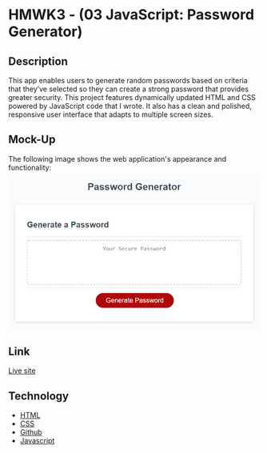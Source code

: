 # HMWK3 - (03 JavaScript: Password Generator)

## Description

This app enables users to generate random passwords based on criteria that they’ve selected so they can create a strong password that provides greater security. This project features dynamically updated HTML and CSS powered by JavaScript code that I wrote. It also has a clean and polished, responsive user interface that adapts to multiple screen sizes.

## Mock-Up

The following image shows the web application's appearance and functionality:

![The Password Generator application displays a red button to "Generate Password".](./assets/03-javascript-homework-demo.png)

## Link

[Live site](https://brianbixby.github.io/hmwk3/)

## Technology

- [HTML](https://developer.mozilla.org/en-US/docs/Web/HTML)
- [CSS](https://developer.mozilla.org/en-US/docs/Web/CSS)
- [Github](https://github.com/brianbixby/hmwk3)
- [Javascript](https://developer.mozilla.org/en-US/docs/Web/javascript)
